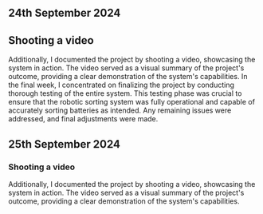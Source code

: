 ## 24th September 2024    

## Shooting a video
Additionally, I documented the project by shooting a video, showcasing the system in action. The video served as a visual summary of the project's outcome, providing a clear demonstration of the system's capabilities.
In the final week, I concentrated on finalizing the project by conducting thorough testing of the entire system. This testing phase was crucial to ensure that the robotic sorting system was fully operational and capable of accurately sorting batteries as intended. Any remaining issues were addressed, and final adjustments were made.








## 25th September 2024
### Shooting a video
Additionally, I documented the project by shooting a video, showcasing the system in action. The video served as a visual summary of the project's outcome, providing a clear demonstration of the system's capabilities.
